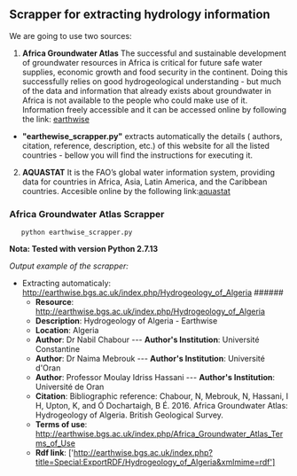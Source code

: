 ## Scrapper for extracting hydrology information

We are going to use two sources:


1. **Africa Groundwater Atlas** 
  The successful and sustainable development of groundwater resources in Africa is critical for future safe water supplies, economic  growth and food security in the continent. Doing this successfully relies on good hydrogeological understanding - but much of the data and information that already exists about groundwater in Africa is not available to the people who could make use of it. Information freely accessible and it can be accessed online by following the link: [earthwise](http://earthwise.bgs.ac.uk/index.php/Hydrogeology_by_country) 

* **"earthewise_scrapper.py"** extracts automatically the details ( authors, citation, reference, description, etc.) of this website for all the listed countries - bellow you will find the instructions for executing it. 

2. **AQUASTAT** 
  It is the FAO’s global water information system, providing data for countries in Africa, Asia, Latin America, and the Caribbean countries. Accesible online by the following link:[aquastat](http://www.fao.org/nr/water/aquastat/main/index.stm) 

### Africa Groundwater Atlas Scrapper

```
   python earthwise_scrapper.py

```
**Nota: Tested with version Python 2.7.13**

*Output example of the scrapper:* 
  * Extracting automaticaly: http://earthwise.bgs.ac.uk/index.php/Hydrogeology_of_Algeria ###### 
    * **Resource**: http://earthwise.bgs.ac.uk/index.php/Hydrogeology_of_Algeria 
    * **Description**: Hydrogeology of Algeria - Earthwise 
    * **Location**: Algeria 
    * **Author**: Dr Nabil Chabour --- **Author's Institution**:  Université Constantine 
    * **Author**: Dr Naima Mebrouk --- **Author's Institution**:  Université d'Oran 
    * **Author**: Professor Moulay Idriss Hassani --- **Author's Institution**:  Université de Oran 
    * **Citation**: Bibliographic reference: Chabour, N, Mebrouk, N, Hassani, I H, Upton, K, and Ó Dochartaigh, B É. 2016. Africa Groundwater Atlas: Hydrogeology of Algeria. British Geological Survey.  
    * **Terms of use**: http://earthwise.bgs.ac.uk/index.php/Africa_Groundwater_Atlas_Terms_of_Use 
    * **Rdf link**: ['http://earthwise.bgs.ac.uk/index.php?title=Special:ExportRDF/Hydrogeology_of_Algeria&xmlmime=rdf'] 
